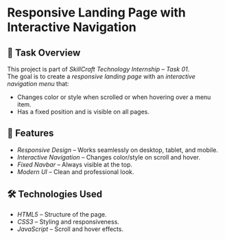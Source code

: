 # Responsive Landing Page with Interactive Navigation

## 📌 Task Overview
This project is part of *SkillCraft Technology Internship – Task 01*.  
The goal is to create a *responsive landing page* with an *interactive navigation menu* that:
- Changes color or style when scrolled or when hovering over a menu item.
- Has a fixed position and is visible on all pages.

## 🚀 Features
- *Responsive Design* – Works seamlessly on desktop, tablet, and mobile.
- *Interactive Navigation* – Changes color/style on scroll and hover.
- *Fixed Navbar* – Always visible at the top.
- *Modern UI* – Clean and professional look.

## 🛠 Technologies Used
- *HTML5* – Structure of the page.
- *CSS3* – Styling and responsiveness.
- *JavaScript* – Scroll and hover effects.
